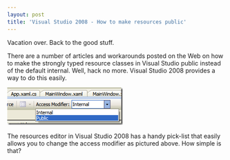 ```yaml
---
layout: post 
title: 'Visual Studio 2008 - How to make resources public'
---
```

Vacation over. Back to the good stuff.

There are a number of articles and workarounds posted on the Web on how to make the strongly typed resource classes in Visual Studio public instead of the default internal. Well, hack no more. Visual Studio 2008 provides a way to do this easily.

![resource](/cdn/images/blog/VisualStudio2008Howtomakeresourcespublic_99CC/resource_thumb.png)

The resources editor in Visual Studio 2008 has a handy pick-list that easily allows you to change the access modifier as pictured above. How simple is that?
